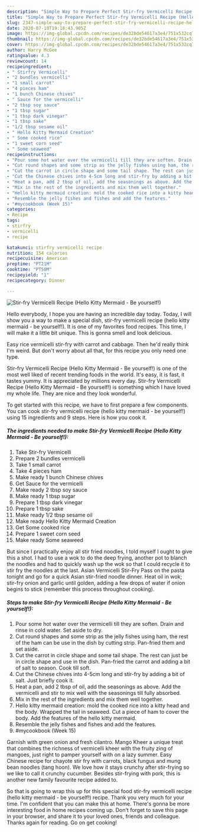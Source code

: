 ```yaml
---
description: "Simple Way to Prepare Perfect Stir-fry Vermicelli Recipe (Hello Kitty Mermaid - Be yourself!)"
title: "Simple Way to Prepare Perfect Stir-fry Vermicelli Recipe (Hello Kitty Mermaid - Be yourself!)"
slug: 2347-simple-way-to-prepare-perfect-stir-fry-vermicelli-recipe-hello-kitty-mermaid-be-yourself
date: 2020-07-10T19:18:43.905Z
image: https://img-global.cpcdn.com/recipes/de32bde54617a3e4/751x532cq70/stir-fry-vermicelli-recipe-hello-kitty-mermaid-be-yourself-recipe-main-photo.jpg
thumbnail: https://img-global.cpcdn.com/recipes/de32bde54617a3e4/751x532cq70/stir-fry-vermicelli-recipe-hello-kitty-mermaid-be-yourself-recipe-main-photo.jpg
cover: https://img-global.cpcdn.com/recipes/de32bde54617a3e4/751x532cq70/stir-fry-vermicelli-recipe-hello-kitty-mermaid-be-yourself-recipe-main-photo.jpg
author: Harry McGee
ratingvalue: 4.3
reviewcount: 14
recipeingredient:
- " Stirfry Vermicelli"
- "2 bundles vermicelli"
- "1 small carrot"
- "4 pieces ham"
- "1 bunch Chinese chives"
- " Sauce for the vermicelli"
- "2 tbsp soy sauce"
- "1 tbsp sugar"
- "1 tbsp dark vinegar"
- "1 tbsp sake"
- "1/2 tbsp sesame oil"
- " Hello Kitty Mermaid Creation"
- " Some cooked rice"
- "1 sweet corn seed"
- " Some seaweed"
recipeinstructions:
- "Pour some hot water over the vermicelli till they are soften. Drain and rinse in cold water. Set aside to dry."
- "Cut round shapes and some strip as the jelly fishes using ham, the rest of the ham can be use in the dish by cutting strip. Pan-fried them and set aside."
- "Cut the carrot in circle shape and some tail shape. The rest can just be in circle shape and use in the dish. Pan-fried the carrot and adding a bit of salt to season. Cook till soft."
- "Cut the Chinese chives into 4-5cm long and stir-fry by adding a bit of salt. Just briefly cook it."
- "Heat a pan, add 2 tbsp of oil, add the seasonings as above. Add the vermicelli and stir to mix well with the seasonings till fully absorbed."
- "Mix in the rest of the ingredients and mix them well together."
- "Hello kitty mermaid creation: mold the cooked rice into a kitty head and the body. Wrapped the tail in seaweed. Cut a piece of ham to cover the body. Add the features of the hello kitty mermaid."
- "Resemble the jelly fishes and fishes and add the features."
- "#mycookbook (Week 15)"
categories:
- Recipe
tags:
- stirfry
- vermicelli
- recipe

katakunci: stirfry vermicelli recipe 
nutrition: 154 calories
recipecuisine: American
preptime: "PT21M"
cooktime: "PT50M"
recipeyield: "1"
recipecategory: Dinner

---
```



![Stir-fry Vermicelli Recipe (Hello Kitty Mermaid - Be yourself!)](https://img-global.cpcdn.com/recipes/de32bde54617a3e4/751x532cq70/stir-fry-vermicelli-recipe-hello-kitty-mermaid-be-yourself-recipe-main-photo.jpg)

Hello everybody, I hope you are having an incredible day today. Today, I will show you a way to make a special dish, stir-fry vermicelli recipe (hello kitty mermaid - be yourself!). It is one of my favorites food recipes. This time, I will make it a little bit unique. This is gonna smell and look delicious.

Easy rice vermicelli stir-fry with carrot and cabbage. Then he&#39;d really think I&#39;m weird. But don&#39;t worry about all that, for this recipe you only need one type.

Stir-fry Vermicelli Recipe (Hello Kitty Mermaid - Be yourself!) is one of the most well liked of recent trending foods in the world. It's easy, it is fast, it tastes yummy. It is appreciated by millions every day. Stir-fry Vermicelli Recipe (Hello Kitty Mermaid - Be yourself!) is something which I have loved my whole life. They are nice and they look wonderful.


To get started with this recipe, we have to first prepare a few components. You can cook stir-fry vermicelli recipe (hello kitty mermaid - be yourself!) using 15 ingredients and 9 steps. Here is how you cook it.

<!--inarticleads1-->

##### The ingredients needed to make Stir-fry Vermicelli Recipe (Hello Kitty Mermaid - Be yourself!):

1. Take  Stir-fry Vermicelli
1. Prepare 2 bundles vermicelli
1. Take 1 small carrot
1. Take 4 pieces ham
1. Make ready 1 bunch Chinese chives
1. Get  Sauce for the vermicelli
1. Make ready 2 tbsp soy sauce
1. Make ready 1 tbsp sugar
1. Prepare 1 tbsp dark vinegar
1. Prepare 1 tbsp sake
1. Make ready 1/2 tbsp sesame oil
1. Make ready  Hello Kitty Mermaid Creation
1. Get  Some cooked rice
1. Prepare 1 sweet corn seed
1. Make ready  Some seaweed


But since I practically enjoy all stir fried noodles, I told myself I ought to give this a shot. I had to use a wok to do the deep frying, another pot to blanch the noodles and had to quickly wash up the wok so that I could recycle it to stir fry the noodles at the last. Asian Vermicelli Stir-Fry Pass on the pasta tonight and go for a quick Asian stir-fried noodle dinner. Heat oil in wok; stir-fry onion and garlic until golden, adding a few drops of water if onion begins to stick (remember this process throughout cooking). 

<!--inarticleads2-->

##### Steps to make Stir-fry Vermicelli Recipe (Hello Kitty Mermaid - Be yourself!):

1. Pour some hot water over the vermicelli till they are soften. Drain and rinse in cold water. Set aside to dry.
1. Cut round shapes and some strip as the jelly fishes using ham, the rest of the ham can be use in the dish by cutting strip. Pan-fried them and set aside.
1. Cut the carrot in circle shape and some tail shape. The rest can just be in circle shape and use in the dish. Pan-fried the carrot and adding a bit of salt to season. Cook till soft.
1. Cut the Chinese chives into 4-5cm long and stir-fry by adding a bit of salt. Just briefly cook it.
1. Heat a pan, add 2 tbsp of oil, add the seasonings as above. Add the vermicelli and stir to mix well with the seasonings till fully absorbed.
1. Mix in the rest of the ingredients and mix them well together.
1. Hello kitty mermaid creation: mold the cooked rice into a kitty head and the body. Wrapped the tail in seaweed. Cut a piece of ham to cover the body. Add the features of the hello kitty mermaid.
1. Resemble the jelly fishes and fishes and add the features.
1. #mycookbook (Week 15)


Garnish with green onion and fresh cilantro. Mango Kheer a unique treat that combines the richness of vermicelli kheer with the fruity zing of mangoes, just right to pamper yourself with on a lazy summer. Easy Chinese recipe for chayote stir fry with carrots, black fungus and mung bean noodles (tang hoon). We love how it stays crunchy after stir-frying so we like to call it crunchy cucumber. Besides stir-frying with pork, this is another new family favourite recipe added to. 

So that is going to wrap this up for this special food stir-fry vermicelli recipe (hello kitty mermaid - be yourself!) recipe. Thank you very much for your time. I'm confident that you can make this at home. There's gonna be more interesting food in home recipes coming up. Don't forget to save this page in your browser, and share it to your loved ones, friends and colleague. Thanks again for reading. Go on get cooking!
